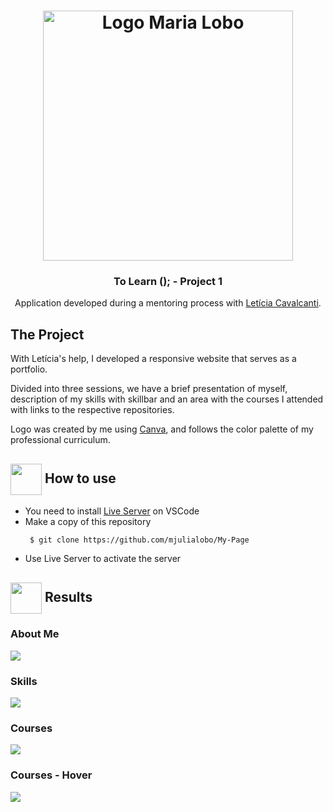  <h1 align="center">
    <img alt="Logo Maria Lobo" src="https://user-images.githubusercontent.com/65983895/85108068-6a768200-b1e5-11ea-910d-ec3f887cea83.png" width="400px" />
</h1>

<h3 align="center">
 To Learn (); - Project 1
</h3>
 <p align="center"> Application developed during a mentoring process with <a href ="https://www.linkedin.com/in/leticia-lima-cavalcanti/"> Letícia Cavalcanti</a>. </P>
<h2> The Project </h2>
<p> With Letícia's help, I developed a responsive website that serves as a portfolio. </p> 
<p>Divided into three sessions, we have a brief presentation of myself, description of my skills with skillbar 
and an area with the courses I attended with links to the respective repositories. </p>
<p>Logo was created by me using <a href="https://www.canva.com/"> Canva</a>, and follows the color palette of my professional curriculum. </p>
 
   <h2> <img src="https://i.dlpng.com/static/png/6577858_preview.png" width="50px" align="center"/> How to use </h2>
 <ul style= circle> <li> You need to install  <a href="https://marketplace.visualstudio.com/items?itemName=ritwickdey.LiveServer">Live Server</a> on VSCode </li> 
 <li> Make a copy of this repository </li> 
 
```
 $ git clone https://github.com/mjulialobo/My-Page
```
<li> Use Live Server to activate the server </li> </ul>


 <h2><img src="https://static.thenounproject.com/png/25759-200.png"width="50px" height="50px" align="center"/> Results</h2>
 
 <h3> About Me </h3>
 <img src="https://user-images.githubusercontent.com/65983895/85108641-73b41e80-b1e6-11ea-8bb4-0fa7a07b9e57.PNG"/>
 
 
 <h3> Skills </h3>
 <img src="https://user-images.githubusercontent.com/65983895/85108644-757de200-b1e6-11ea-8796-b9acfce4e633.PNG"/> 
 
 
 <h3> Courses </h3>
  <img src="https://user-images.githubusercontent.com/65983895/85108647-76167880-b1e6-11ea-876b-5b55c8999b84.PNG"/>
 
  
 <h3> Courses - Hover </h3>
  <img src="https://user-images.githubusercontent.com/65983895/85108646-757de200-b1e6-11ea-97e8-ce109b5790c1.PNG"/>
  
